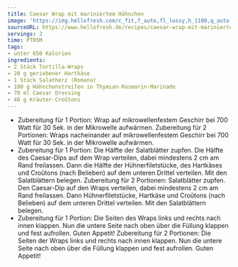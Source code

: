 ```yaml
---
title: Caesar Wrap mit mariniertem Hähnchen
image: 'https://img.hellofresh.com/c_fit,f_auto,fl_lossy,h_1100,q_auto,w_2600/hellofresh_s3/image/caesar-wrap-mit-mariniertem-hahnchen-d53d8200.jpg'
sourceURL: https://www.hellofresh.de/recipes/caesar-wrap-mit-mariniertem-hahnchen-631b5b114ada474953030fa5
servings: 2
time: PT05M
tags:
- unter 650 Kalorien
ingredients:
- 2 Stück Tortilla-Wraps
- 20 g geriebener Hartkäse
- 1 Stück Salatherz (Romana)
- 100 g Hähnchenstreifen in Thymian-Rosmarin-Marinade
- 70 ml Caesar Dressing
- 40 g Kräuter-Croûtons
---
```


- Zubereitung für 1 Portion: Wrap auf mikrowellenfestem Geschirr bei 700 Watt für 30 Sek. in der Mikrowelle aufwärmen.   Zubereitung für 2 Portionen: Wraps nacheinander auf mikrowellenfestem Geschirr bei 700 Watt für 30 Sek. in der Mikrowelle aufwärmen.
- Zubereitung für 1 Portion: Die Hälfte der Salatblätter zupfen.  Die Hälfte des Caesar-Dips auf dem Wrap verteilen, dabei mindestens 2 cm am Rand freilassen. Dann die Hälfte der Hühnerfiletstücke, des Hartkäses und Croûtons (nach Belieben) auf dem unteren Drittel verteilen. Mit den Salatblättern belegen.  Zubereitung für 2 Portionen: Salatblätter zupfen.  Den Caesar-Dip auf den Wraps verteilen, dabei mindestens 2 cm am Rand freilassen. Dann Hühnerfiletstücke, Hartkäse und Croûtons (nach Belieben) auf dem unteren Drittel verteilen. Mit den Salatblättern belegen.
- Zubereitung für 1 Portion: Die Seiten des Wraps links und rechts nach innen klappen. Nun die untere Seite nach oben über die Füllung klappen und fest aufrollen.  Guten Appetit!  Zubereitung für 2 Portionen: Die Seiten der Wraps links und rechts nach innen klappen. Nun die untere Seite nach oben über die Füllung klappen und fest aufrollen.  Guten Appetit!
